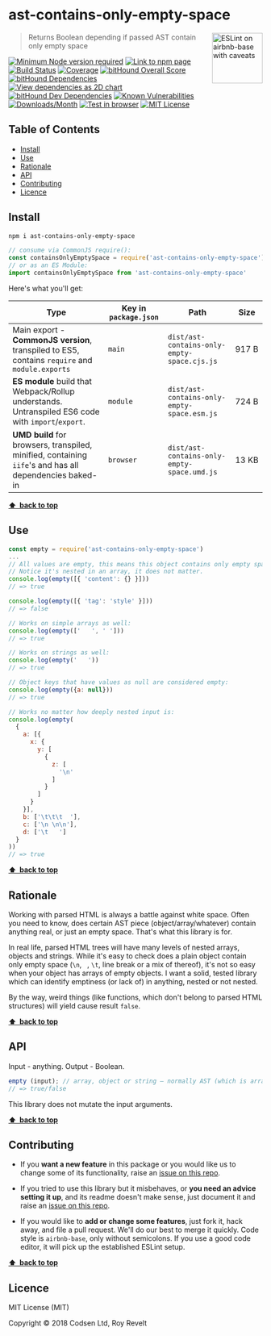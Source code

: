 # ast-contains-only-empty-space

<a href="https://github.com/revelt/eslint-on-airbnb-base-badge" style="float: right; padding: 0 0 20px 20px;"><img src="https://cdn.rawgit.com/revelt/eslint-on-airbnb-base-badge/0c3e46c9/lint-badge.svg" alt="ESLint on airbnb-base with caveats" width="100" align="right"></a>

> Returns Boolean depending if passed AST contain only empty space

[![Minimum Node version required][node-img]][node-url]
[![Link to npm page][npm-img]][npm-url]
[![Build Status][travis-img]][travis-url]
[![Coverage][cov-img]][cov-url]
[![bitHound Overall Score][overall-img]][overall-url]
[![bitHound Dependencies][deps-img]][deps-url]
[![View dependencies as 2D chart][deps2d-img]][deps2d-url]
[![bitHound Dev Dependencies][dev-img]][dev-url]
[![Known Vulnerabilities][vulnerabilities-img]][vulnerabilities-url]
[![Downloads/Month][downloads-img]][downloads-url]
[![Test in browser][runkit-img]][runkit-url]
[![MIT License][license-img]][license-url]

## Table of Contents

<!-- START doctoc generated TOC please keep comment here to allow auto update -->
<!-- DON'T EDIT THIS SECTION, INSTEAD RE-RUN doctoc TO UPDATE -->


- [Install](#install)
- [Use](#use)
- [Rationale](#rationale)
- [API](#api)
- [Contributing](#contributing)
- [Licence](#licence)

<!-- END doctoc generated TOC please keep comment here to allow auto update -->

## Install

```bash
npm i ast-contains-only-empty-space
```

```js
// consume via CommonJS require():
const containsOnlyEmptySpace = require('ast-contains-only-empty-space')
// or as an ES Module:
import containsOnlyEmptySpace from 'ast-contains-only-empty-space'
```

Here's what you'll get:

Type            | Key in `package.json` | Path  | Size
----------------|-----------------------|-------|--------
Main export - **CommonJS version**, transpiled to ES5, contains `require` and `module.exports` | `main`                | `dist/ast-contains-only-empty-space.cjs.js` | 917&nbsp;B
**ES module** build that Webpack/Rollup understands. Untranspiled ES6 code with `import`/`export`. | `module`              | `dist/ast-contains-only-empty-space.esm.js` | 724&nbsp;B
**UMD build** for browsers, transpiled, minified, containing `iife`'s and has all dependencies baked-in | `browser`            | `dist/ast-contains-only-empty-space.umd.js` | 13&nbsp;KB

**[⬆ &nbsp;back to top](#)**

## Use

```js
const empty = require('ast-contains-only-empty-space')
...
// All values are empty, this means this object contains only empty space.
// Notice it's nested in an array, it does not matter.
console.log(empty([{ 'content': {} }]))
// => true

console.log(empty([{ 'tag': 'style' }]))
// => false

// Works on simple arrays as well:
console.log(empty(['   ', ' ']))
// => true

// Works on strings as well:
console.log(empty('   '))
// => true

// Object keys that have values as null are considered empty:
console.log(empty({a: null}))
// => true

// Works no matter how deeply nested input is:
console.log(empty(
  {
    a: [{
      x: {
        y: [
          {
            z: [
              '\n'
            ]
          }
        ]
      }
    }],
    b: ['\t\t\t  '],
    c: ['\n \n\n'],
    d: ['\t   ']
  }
))
// => true
```

**[⬆ &nbsp;back to top](#)**

## Rationale

Working with parsed HTML is always a battle against white space. Often you need to know, does certain AST piece (object/array/whatever) contain anything real, or just an empty space. That's what this library is for.

In real life, parsed HTML trees will have many levels of nested arrays, objects and strings. While it's easy to check does a plain object contain only empty space (`\n`, ` `, `\t`, line break or a mix of thereof), it's not so easy when your object has arrays of empty objects. I want a solid, tested library which can identify emptiness (or lack of) in anything, nested or not nested.

By the way, weird things (like functions, which don't belong to parsed HTML structures) will yield cause result `false`.

**[⬆ &nbsp;back to top](#)**

## API

Input - anything. Output - Boolean.

```js
empty (input); // array, object or string — normally AST (which is array of nested objects/strings/arrays)
// => true/false
```

This library does not mutate the input arguments.

**[⬆ &nbsp;back to top](#)**

## Contributing

* If you **want a new feature** in this package or you would like us to change some of its functionality, raise an [issue on this repo](https://github.com/codsen/ast-contains-only-empty-space/issues).

* If you tried to use this library but it misbehaves, or **you need an advice setting it up**, and its readme doesn't make sense, just document it and raise an [issue on this repo](https://github.com/codsen/ast-contains-only-empty-space/issues).

* If you would like to **add or change some features**, just fork it, hack away, and file a pull request. We'll do our best to merge it quickly. Code style is `airbnb-base`, only without semicolons. If you use a good code editor, it will pick up the established ESLint setup.

**[⬆ &nbsp;back to top](#)**

## Licence

MIT License (MIT)

Copyright © 2018 Codsen Ltd, Roy Revelt


[node-img]: https://img.shields.io/node/v/ast-contains-only-empty-space.svg?style=flat-square&label=works%20on%20node
[node-url]: https://www.npmjs.com/package/ast-contains-only-empty-space

[npm-img]: https://img.shields.io/npm/v/ast-contains-only-empty-space.svg?style=flat-square&label=release
[npm-url]: https://www.npmjs.com/package/ast-contains-only-empty-space

[travis-img]: https://img.shields.io/travis/codsen/ast-contains-only-empty-space.svg?style=flat-square
[travis-url]: https://travis-ci.org/codsen/ast-contains-only-empty-space

[cov-img]: https://coveralls.io/repos/github/codsen/ast-contains-only-empty-space/badge.svg?style=flat-square?branch=master
[cov-url]: https://coveralls.io/github/codsen/ast-contains-only-empty-space?branch=master

[overall-img]: https://img.shields.io/bithound/code/github/codsen/ast-contains-only-empty-space.svg?style=flat-square
[overall-url]: https://www.bithound.io/github/codsen/ast-contains-only-empty-space

[deps-img]: https://img.shields.io/bithound/dependencies/github/codsen/ast-contains-only-empty-space.svg?style=flat-square
[deps-url]: https://www.bithound.io/github/codsen/ast-contains-only-empty-space/master/dependencies/npm

[deps2d-img]: https://img.shields.io/badge/deps%20in%202D-see_here-08f0fd.svg?style=flat-square
[deps2d-url]: http://npm.anvaka.com/#/view/2d/ast-contains-only-empty-space

[dev-img]: https://img.shields.io/bithound/devDependencies/github/codsen/ast-contains-only-empty-space.svg?style=flat-square
[dev-url]: https://www.bithound.io/github/codsen/ast-contains-only-empty-space/master/dependencies/npm

[vulnerabilities-img]: https://snyk.io/test/github/codsen/ast-contains-only-empty-space/badge.svg?style=flat-square
[vulnerabilities-url]: https://snyk.io/test/github/codsen/ast-contains-only-empty-space

[downloads-img]: https://img.shields.io/npm/dm/ast-contains-only-empty-space.svg?style=flat-square
[downloads-url]: https://npmcharts.com/compare/ast-contains-only-empty-space

[runkit-img]: https://img.shields.io/badge/runkit-test_in_browser-a853ff.svg?style=flat-square
[runkit-url]: https://npm.runkit.com/ast-contains-only-empty-space

[license-img]: https://img.shields.io/npm/l/ast-contains-only-empty-space.svg?style=flat-square
[license-url]: https://github.com/codsen/ast-contains-only-empty-space/blob/master/license.md
